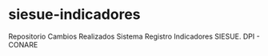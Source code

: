 # siesue-indicadores
Repositorio Cambios Realizados Sistema Registro Indicadores SIESUE. DPI - CONARE
